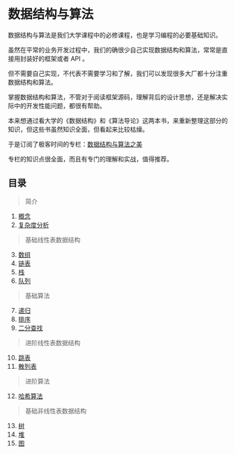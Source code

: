 # 数据结构与算法

数据结构与算法是我们大学课程中的必修课程，也是学习编程的必要基础知识。

虽然在平常的业务开发过程中，我们的确很少自己实现数据结构和算法，常常是直接用封装好的框架或者 API 。

但不需要自己实现，不代表不需要学习和了解，我们可以发现很多大厂都十分注重数据结构和算法。

掌握数据结构和算法，不管对于阅读框架源码，理解背后的设计思想，还是解决实际中的开发性能问题，都很有帮助。

本来想通过看大学的《数据结构》和《算法导论》这两本书，来重新整理这部分的知识，但这些书虽然知识全面，但看起来比较枯燥。

于是订阅了极客时间的专栏：[数据结构与算法之美](https://time.geekbang.org/column/intro/126)

专栏的知识点很全面，而且有专门的理解和实战，值得推荐。

## 目录

> 简介

1. [概念](01-概念.md)
2. [复杂度分析](02-复杂度分析.md)

> 基础线性表数据结构

3. [数组](03-数组.md)
4. [链表](04-链表.md)
5. [栈](05-栈.md)
6. [队列](06-队列.md)

> 基础算法

7. [递归](07-递归.md)
8. [排序](08-排序.md)
9. [二分查找](09-二分查找.md)

> 进阶线性表数据结构

10. [跳表](10-跳表.md)
11. [散列表](11-散列表.md)

> 进阶算法

12. [哈希算法](12-哈希算法.md)

> 基础非线性表数据结构

13. [树](13-树.md)
14. [堆](14-堆.md)
15. [图](15-图.md)
